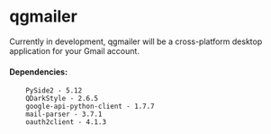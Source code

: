 # qgmailer
Currently in development, qgmailer will be a cross-platform desktop application for your Gmail account.

#### Dependencies:
``` 
    PySide2 - 5.12
    QDarkStyle - 2.6.5
    google-api-python-client - 1.7.7
    mail-parser - 3.7.1
    oauth2client - 4.1.3
```
